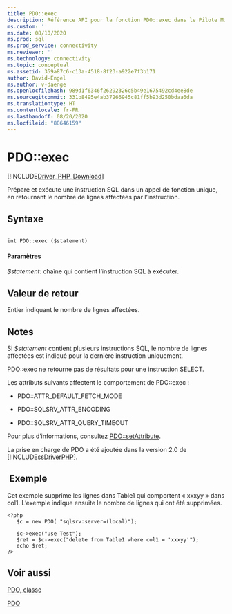 ```yaml
---
title: PDO::exec
description: Référence API pour la fonction PDO::exec dans le Pilote Microsoft PDO_SQLSRV pour PHP pour SQL Server.
ms.custom: ''
ms.date: 08/10/2020
ms.prod: sql
ms.prod_service: connectivity
ms.reviewer: ''
ms.technology: connectivity
ms.topic: conceptual
ms.assetid: 359a87c6-c13a-4518-8f23-a922e7f3b171
author: David-Engel
ms.author: v-daenge
ms.openlocfilehash: 989d1f6346f26292326c5b49e1675492cd4ee8de
ms.sourcegitcommit: 331b8495e4ab37266945c81ff5b93d250bdaa6da
ms.translationtype: HT
ms.contentlocale: fr-FR
ms.lasthandoff: 08/20/2020
ms.locfileid: "88646159"
---
```

# <a name="pdoexec"></a>PDO::exec
[!INCLUDE[Driver_PHP_Download](../../includes/driver_php_download.md)]

Prépare et exécute une instruction SQL dans un appel de fonction unique, en retournant le nombre de lignes affectées par l’instruction.  
  
## <a name="syntax"></a>Syntaxe  
  
```  
  
int PDO::exec ($statement)  
```  
  
#### <a name="parameters"></a>Paramètres  
*$statement*: chaîne qui contient l’instruction SQL à exécuter.  
  
## <a name="return-value"></a>Valeur de retour  
Entier indiquant le nombre de lignes affectées.  
  
## <a name="remarks"></a>Notes  
Si *$statement* contient plusieurs instructions SQL, le nombre de lignes affectées est indiqué pour la dernière instruction uniquement.  
  
PDO::exec ne retourne pas de résultats pour une instruction SELECT.  
  
Les attributs suivants affectent le comportement de PDO::exec :  
  
-   PDO::ATTR_DEFAULT_FETCH_MODE  
  
-   PDO::SQLSRV_ATTR_ENCODING  
  
-   PDO::SQLSRV_ATTR_QUERY_TIMEOUT  
  
Pour plus d’informations, consultez [PDO::setAttribute](../../connect/php/pdo-setattribute.md). 
  
La prise en charge de PDO a été ajoutée dans la version 2.0 de [!INCLUDE[ssDriverPHP](../../includes/ssdriverphp_md.md)].  
  
## <a name="example"></a> Exemple  
Cet exemple supprime les lignes dans Table1 qui comportent « xxxyy » dans col1. L’exemple indique ensuite le nombre de lignes qui ont été supprimées.  
  
```  
<?php  
   $c = new PDO( "sqlsrv:server=(local)");  
  
   $c->exec("use Test");  
   $ret = $c->exec("delete from Table1 where col1 = 'xxxyy'");  
   echo $ret;  
?>  
```  
  
## <a name="see-also"></a>Voir aussi  
[PDO, classe](../../connect/php/pdo-class.md)

[PDO](https://php.net/manual/book.pdo.php)  
  
